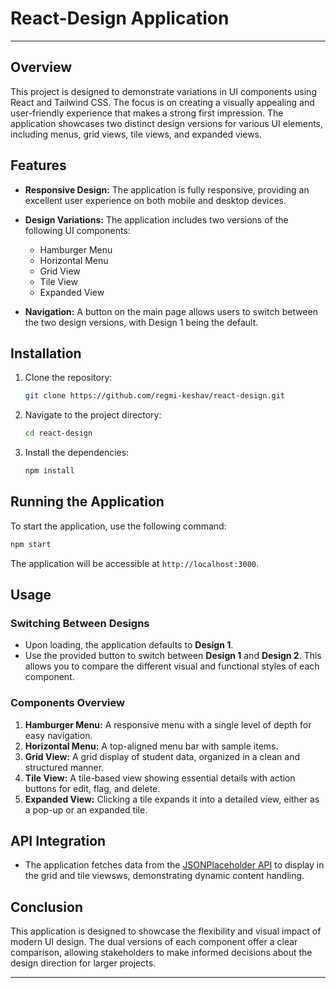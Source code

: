 # React-Design Application

---

## Overview

This project is designed to demonstrate variations in UI components using React and Tailwind CSS. The focus is on creating a visually appealing and user-friendly experience that makes a strong first impression. The application showcases two distinct design versions for various UI elements, including menus, grid views, tile views, and expanded views.

## Features

- **Responsive Design:** The application is fully responsive, providing an excellent user experience on both mobile and desktop devices.
- **Design Variations:** The application includes two versions of the following UI components:

  - Hamburger Menu
  - Horizontal Menu
  - Grid View
  - Tile View
  - Expanded View

- **Navigation:** A button on the main page allows users to switch between the two design versions, with Design 1 being the default.

## Installation

1. Clone the repository:
   ```bash
   git clone https://github.com/regmi-keshav/react-design.git
   ```
2. Navigate to the project directory:
   ```bash
   cd react-design
   ```
3. Install the dependencies:
   ```bash
   npm install
   ```

## Running the Application

To start the application, use the following command:

```bash
npm start
```

The application will be accessible at `http://localhost:3000`.

## Usage

### Switching Between Designs

- Upon loading, the application defaults to **Design 1**.
- Use the provided button to switch between **Design 1** and **Design 2**. This allows you to compare the different visual and functional styles of each component.

### Components Overview

1. **Hamburger Menu:** A responsive menu with a single level of depth for easy navigation.
2. **Horizontal Menu:** A top-aligned menu bar with sample items.
3. **Grid View:** A grid display of student data, organized in a clean and structured manner.
4. **Tile View:** A tile-based view showing essential details with action buttons for edit, flag, and delete.
5. **Expanded View:** Clicking a tile expands it into a detailed view, either as a pop-up or an expanded tile.

## API Integration

- The application fetches data from the [JSONPlaceholder API](https://jsonplaceholder.typicode.com/users) to display in the grid and tile viewsws, demonstrating dynamic content handling.

## Conclusion

This application is designed to showcase the flexibility and visual impact of modern UI design. The dual versions of each component offer a clear comparison, allowing stakeholders to make informed decisions about the design direction for larger projects.

---
